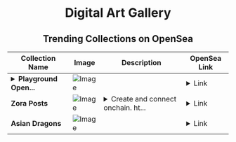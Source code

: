 <div align="center">

# Digital Art Gallery

## Trending Collections on OpenSea

| Collection Name                       | Image                                                                                     | Description                       | OpenSea Link                                                                                          |
|---------------------------------------|-------------------------------------------------------------------------------------------|-----------------------------------|--------------------------------------------------------------------------------------------------------|
| **<details><summary>Playground Open...</summary>Playground Open Ticketing Ecosystem Event 11792</details>** | ![Image](https://i.seadn.io/s/raw/files/ad4b567b5e819f5eb9dc8588aeb6896f.png?w=500&auto=format?w=200&auto=format) |  | <details><summary>Link</summary>[Playground Open Ticketing Ecosystem Event 11792](https://opensea.io/collection/playground-open-ticketing-ecosystem-event-11792)</details> |
| **Zora Posts** | ![Image](https://i.seadn.io/s/raw/files/d2bcde1ca41bdd49ec0fadd238edc57b.png?w=500&auto=format?w=200&auto=format) | <details><summary>Create and connect onchain. ht...</summary>Create and connect onchain. https://zora.co</details> | <details><summary>Link</summary>[Zora Posts](https://opensea.io/collection/zora-posts-893)</details> |
| **Asian Dragons** | ![Image](https://i.seadn.io/s/raw/files/ce18055d3a8c5f2fcb270fbe38310f54.webp?w=500&auto=format?w=200&auto=format) |  | <details><summary>Link</summary>[Asian Dragons](https://opensea.io/collection/asian-dragons-1)</details> |

</div>